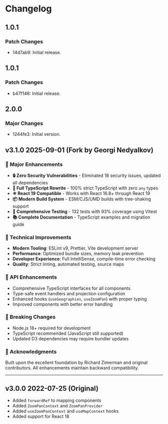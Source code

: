 # Changelog

## 1.0.1

### Patch Changes

- 14d7ab9: Initial release.

## 1.0.1

### Patch Changes

- b47f146: Initial release.

## 2.0.0

### Major Changes

- 1244fe3: Initial version.

## v3.1.0 2025-09-01 (Fork by Georgi Nedyalkov)

### 🚀 Major Enhancements

- **🔒 Zero Security Vulnerabilities** - Eliminated 18 security issues, updated all dependencies
- **📝 Full TypeScript Rewrite** - 100% strict TypeScript with zero `any` types
- **⚛️ React 19 Compatible** - Works with React 16.8+ through React 19
- **📦 Modern Build System** - ESM/CJS/UMD builds with tree-shaking support
- **🧪 Comprehensive Testing** - 132 tests with 93% coverage using Vitest
- **📚 Complete Documentation** - TypeScript examples and migration guide

### 🔧 Technical Improvements

- **Modern Tooling**: ESLint v9, Prettier, Vite development server
- **Performance**: Optimized bundle sizes, memory leak prevention
- **Developer Experience**: Full IntelliSense, compile-time error checking
- **Quality**: Strict linting, automated testing, source maps

### 🎯 API Enhancements

- Comprehensive TypeScript interfaces for all components
- Type-safe event handlers and projection configuration
- Enhanced hooks (`useGeographies`, `useZoomPan`) with proper typing
- Improved components with better error handling

### 🔄 Breaking Changes

- Node.js 18+ required for development
- TypeScript recommended (JavaScript still supported)
- Updated D3 dependencies may require bundler updates

### 🙏 Acknowledgments

Built upon the excellent foundation by Richard Zimerman and original contributors. All enhancements maintain backward compatibility.

---

## v3.0.0 2022-07-25 (Original)

- Added `forwardRef` to mapping components
- Added `ZoomPanContext` and `ZoomPanProvider`
- Added `useZoomPanContext` and `useMapContext` hooks
- Added support for React 18
